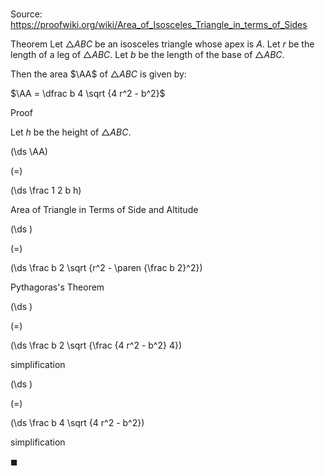 # 

Source: https://proofwiki.org/wiki/Area_of_Isosceles_Triangle_in_terms_of_Sides

Theorem
Let $\triangle ABC$ be an isosceles triangle whose apex is $A$.
Let $r$ be the length of a leg of $\triangle ABC$.
Let $b$ be the length of the base of $\triangle ABC$.

Then the area $\AA$ of $\triangle ABC$ is given by:

$\AA = \dfrac b 4 \sqrt {4 r^2 - b^2}$


Proof

Let $h$ be the height of $\triangle ABC$.















\(\ds \AA\)

\(=\)







\(\ds \frac 1 2 b h\)





Area of Triangle in Terms of Side and Altitude














\(\ds \)

\(=\)







\(\ds \frac b 2 \sqrt {r^2 - \paren {\frac b 2}^2}\)





Pythagoras's Theorem














\(\ds \)

\(=\)







\(\ds \frac b 2 \sqrt {\frac {4 r^2 - b^2} 4}\)





simplification














\(\ds \)

\(=\)







\(\ds \frac b 4 \sqrt {4 r^2 - b^2}\)





simplification



$\blacksquare$





